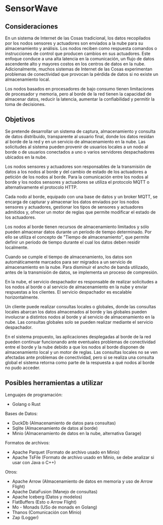 # SensorWave

## Consideraciones

En un sistema de Internet de las Cosas tradicional, los datos recopilados por los nodos sensores y actuadores son enviados a la nube para su almacenamiento y análisis. Los nodos reciben como respuesta comandos o instrucciones de control que producen cambios en sus actuadores. Este enfoque conduce a una alta latencia en la comunicación, un flujo de datos ascendente alto y mayores costos en los centros de datos en la nube. Adicionalmente, muchos sistemas de Internet de las Cosas experimentan problemas de conectividad que provocan la pérdida de datos si no existe un almacenamiento local.

Los nodos basados en procesadores de bajo consumo tienen limitaciones de procesador y memoria, pero al borde de la red tienen la capacidad de almacenar datos, reducir la latencia, aumentar la confiabilidad y permitir la toma de decisiones.

## Objetivos

Se pretende desarrollar un sistema de captura, almacenamiento y consulta de datos distribuido, transparente al usuario final, donde los datos residan al borde de la red y en un servicio de almacenamiento en la nube. Las solicitudes al sistema pueden provenir de usuarios locales a un nodo al borde o de usuarios conectados a uno o varios servidores despachadores ubicados en la nube. 

Los nodos sensores y actuadores son responsables de la transmisión de datos a los nodos al borde y del cambio de estado de los actuadores a petición de los nodos al borde. Para la comunicación entre los nodos al borde y los nodos sensores y actuadores se utiliza el protocolo MQTT o alternativamente el protocolo HTTP.

Cada nodo al borde, equipado con una base de datos y un broker MQTT, se encarga de capturar y almacenar los datos enviados por los nodos sensores y actuadores, gestionar los tipos de sensores y actuadores admitidos y, ofrecer un motor de reglas que permite modificar el estado de los actuadores.

Los nodos al borde tienen recursos de almacenamiento limitados y sólo pueden almacenar datos durante un período de tiempo determinado. Por ello se utiliza el concepto de "Tiempo de almacenamiento", que permite definir un período de tiempo durante el cual los datos deben residir localmente.

Cuando se cumple el tiempo de almacenamiento, los datos son automáticamente marcados para ser migrados a un servicio de almacenamiento en la nube. Para disminuir el ancho de banda utilizado, antes de la transmisión de datos, se implementa un proceso de compresión.

En la nube, el servicio despachador es responsable de realizar solicitudes a los nodos al borde o al servicio de almacenamiento en la nube y enviar respuestas a los clientes. El servicio despachador es escalable horizontalmente.

Un cliente puede realizar consultas locales o globales, donde las consultas locales abarcan los datos almacenados al borde y las globales pueden involucrar a distintos nodos al borde y al servicio de almacenamiento en la nube. Las consultas globales solo se pueden realizar mediante el servicio despachador.

En el sistema propuesto, las aplicaciones desplegadas al borde de la red pueden continuar funcionando ante eventuales problemas de conectividad entre el borde y la nube debido a que los nodos al borde disponen de almacenamiento local y un motor de reglas. Las consultas locales no se ven afectadas ante problemas de conectividad, pero si se realiza una consulta global el sistema retorna como parte de la respuesta a qué nodos al borde no pudo acceder.

## Posibles herramientas a utilizar

Lenguajes de programación:

- Golang o Rust

Bases de Datos:

- DuckDb (Almacenamiento de datos para consultas)
- Sqlite (Almacenamiento de datos al borde)
- Minio (Almacenamiento de datos en la nube, alternativa Garage)

Formatos de archivos:

- Apache Parquet (Formato de archivo usado en Minio)
- Apache TsFile (Formato de archivo usado en Minio, se debe analizar si usar con Java o C++)

Otros:

- Apache Arrow (Almacenamiento de datos en memoria y uso de Arrow Flight)
- Apache DataFusion (Manejo de consultas)
- Apache Iceberg (Datos y modelos)
- FlatBuffers (Esto o Arrow Flight)
- Mo - Monads (USo de monads en Golang)
- Thanos (Comunicación con Minio)
- Zap (Logger)
